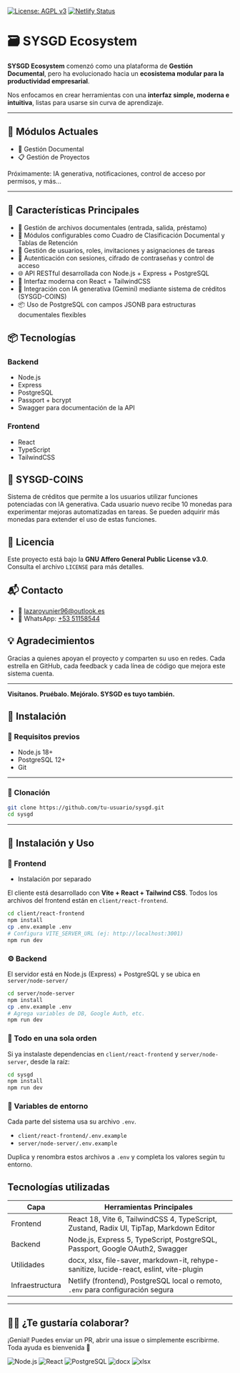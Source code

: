 [![License: AGPL v3](https://img.shields.io/badge/License-AGPL%20v3-blue.svg)](https://www.gnu.org/licenses/agpl-3.0.html)
[![Netlify Status](https://api.netlify.com/api/v1/badges/b5c4e985-e773-482a-978b-279aae78fd0e/deploy-status)](https://app.netlify.com/projects/sysgd/deploys)

# 🗃️ SYSGD Ecosystem

**SYSGD Ecosystem** comenzó como una plataforma de **Gestión Documental**, pero ha evolucionado hacia un **ecosistema modular para la productividad empresarial**.

Nos enfocamos en crear herramientas con una **interfaz simple, moderna e intuitiva**, listas para usarse sin curva de aprendizaje.

---

## 🔧 Módulos Actuales

- 📁 Gestión Documental
- 📋 Gestión de Proyectos

Próximamente: IA generativa, notificaciones, control de acceso por permisos, y más...

---
## 🚀 Características Principales

- 📁 Gestión de archivos documentales (entrada, salida, préstamo)
- 🧩 Módulos configurables como Cuadro de Clasificación Documental y Tablas de Retención
- 👥 Gestión de usuarios, roles, invitaciones y asignaciones de tareas
- 🔐 Autenticación con sesiones, cifrado de contraseñas y control de acceso
- 🌐 API RESTful desarrollada con Node.js + Express + PostgreSQL
- 🌈 Interfaz moderna con React + TailwindCSS
- 🧠 Integración con IA generativa (Gemini) mediante sistema de créditos (SYSGD-COINS)
- 📦 Uso de PostgreSQL con campos JSONB para estructuras documentales flexibles

## 📦 Tecnologías

### Backend
- Node.js
- Express
- PostgreSQL
- Passport + bcrypt
- Swagger para documentación de la API

### Frontend
- React
- TypeScript
- TailwindCSS

## 🧠 SYSGD-COINS

Sistema de créditos que permite a los usuarios utilizar funciones potenciadas con IA generativa. Cada usuario nuevo recibe 10 monedas para experimentar mejoras automatizadas en tareas. Se pueden adquirir más monedas para extender el uso de estas funciones.

## 📄 Licencia

Este proyecto está bajo la **GNU Affero General Public License v3.0**. Consulta el archivo `LICENSE` para más detalles.

## 📬 Contacto

- 📧 lazaroyunier96@outlook.es
- 📱 WhatsApp: [+53 51158544](https://wa.me/5351158544)

## 💡 Agradecimientos

Gracias a quienes apoyan el proyecto y comparten su uso en redes. Cada estrella en GitHub, cada feedback y cada línea de código que mejora este sistema cuenta.

---

**Visítanos. Pruébalo. Mejóralo. SYSGD es tuyo también.**

## 🚀 Instalación

### 🔌 Requisitos previos

- Node.js 18+
- PostgreSQL 12+
- Git

---

### 📁 Clonación

```bash
git clone https://github.com/tu-usuario/sysgd.git
cd sysgd
```

---

## 🚀 Instalación y Uso

### 🧩 Frontend

- Instalación por separado

El cliente está desarrollado con **Vite + React + Tailwind CSS**. Todos los archivos del frontend están en `client/react-frontend`.

```bash
cd client/react-frontend
npm install
cp .env.example .env
# Configura VITE_SERVER_URL (ej: http://localhost:3001)
npm run dev
```

### ⚙️ Backend

El servidor está en Node.js (Express) + PostgreSQL y se ubica en `server/node-server/`

```bash
cd server/node-server
npm install
cp .env.example .env
# Agrega variables de DB, Google Auth, etc.
npm run dev
```
### 🔄 Todo en una sola orden

Si ya instalaste dependencias en `client/react-frontend` y `server/node-server`, desde la raíz:

```bash
cd sysgd
npm install
npm run dev
```
### 🔐 Variables de entorno

Cada parte del sistema usa su archivo `.env`.

- `client/react-frontend/.env.example`
- `server/node-server/.env.example`

Duplica y renombra estos archivos a `.env` y completa los valores según tu entorno.


## Tecnologías utilizadas

| Capa            | Herramientas Principales                                                                |
| --------------- | --------------------------------------------------------------------------------------- |
| Frontend        | React 18, Vite 6, TailwindCSS 4, TypeScript, Zustand, Radix UI, TipTap, Markdown Editor |
| Backend         | Node.js, Express 5, TypeScript, PostgreSQL, Passport, Google OAuth2, Swagger            |
| Utilidades      | docx, xlsx, file-saver, markdown-it, rehype-sanitize, lucide-react, eslint, vite-plugin |
| Infraestructura | Netlify (frontend), PostgreSQL local o remoto, `.env` para configuración segura         |

---

## 🙋‍♂️ ¿Te gustaría colaborar?

¡Genial! Puedes enviar un PR, abrir una issue o simplemente escribirme.
Toda ayuda es bienvenida 🚀


![Node.js](https://img.shields.io/badge/Node.js-16+-green?logo=node.js)
![React](https://img.shields.io/badge/React-18+-61DAFB?logo=react)
![PostgreSQL](https://img.shields.io/badge/PostgreSQL-12+-336791?logo=postgresql)
![docx](https://img.shields.io/badge/docx-%5E7.0.0-blue)
![xlsx](https://img.shields.io/badge/xlsx-%5E0.18.5-blue)